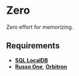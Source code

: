 # Zero
Zero effort for memorizing.

## Requirements
* **[SQL LocalDB](https://download.microsoft.com/download/7/c/1/7c14e92e-bdcb-4f89-b7cf-93543e7112d1/SqlLocalDB.msi)**
* **[Russo One](https://fonts.google.com/specimen/Russo+One)**, **[Orbitron](https://fonts.google.com/specimen/Orbitron)**
